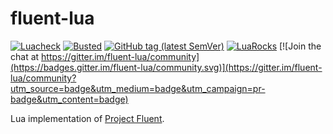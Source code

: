 # fluent-lua

[![Luacheck](https://github.com/alerque/fluent-lua/workflows/Luacheck/badge.svg)](https://github.com/alerque/fluent-luaa/actions)
[![Busted](https://github.com/alerque/fluent-lua/workflows/Busted/badge.svg)](https://github.com/alerque/fluent-luaa/actions)
[![GitHub tag (latest SemVer)](https://img.shields.io/github/v/tag/alerque/fluent-lua)](https://github.com/alerque/fluent-lua/releases)
[![LuaRocks](https://img.shields.io/luarocks/v/alerque/fluent)](https://luarocks.org/modules/alerque/fluent) [![Join the chat at https://gitter.im/fluent-lua/community](https://badges.gitter.im/fluent-lua/community.svg)](https://gitter.im/fluent-lua/community?utm_source=badge&utm_medium=badge&utm_campaign=pr-badge&utm_content=badge)

Lua implementation of [Project Fluent][fluent].

  [fluent]:https://projectfluent.org

